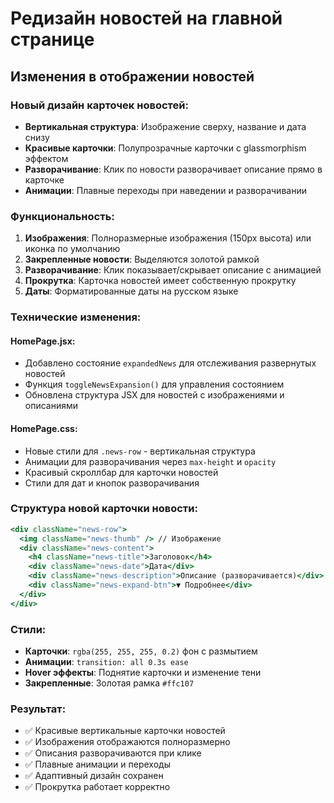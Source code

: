 # Редизайн новостей на главной странице

## Изменения в отображении новостей

### Новый дизайн карточек новостей:
- **Вертикальная структура**: Изображение сверху, название и дата снизу
- **Красивые карточки**: Полупрозрачные карточки с glassmorphism эффектом
- **Разворачивание**: Клик по новости разворачивает описание прямо в карточке
- **Анимации**: Плавные переходы при наведении и разворачивании

### Функциональность:
1. **Изображения**: Полноразмерные изображения (150px высота) или иконка по умолчанию
2. **Закрепленные новости**: Выделяются золотой рамкой
3. **Разворачивание**: Клик показывает/скрывает описание с анимацией
4. **Прокрутка**: Карточка новостей имеет собственную прокрутку
5. **Даты**: Форматированные даты на русском языке

### Технические изменения:

#### HomePage.jsx:
- Добавлено состояние `expandedNews` для отслеживания развернутых новостей
- Функция `toggleNewsExpansion()` для управления состоянием
- Обновлена структура JSX для новостей с изображениями и описаниями

#### HomePage.css:
- Новые стили для `.news-row` - вертикальная структура
- Анимации для разворачивания через `max-height` и `opacity`
- Красивый скроллбар для карточки новостей
- Стили для дат и кнопок разворачивания

### Структура новой карточки новости:
```jsx
<div className="news-row">
  <img className="news-thumb" /> // Изображение 
  <div className="news-content">
    <h4 className="news-title">Заголовок</h4>
    <div className="news-date">Дата</div>
    <div className="news-description">Описание (разворачивается)</div>
    <div className="news-expand-btn">▼ Подробнее</div>
  </div>
</div>
```

### Стили:
- **Карточки**: `rgba(255, 255, 255, 0.2)` фон с размытием
- **Анимации**: `transition: all 0.3s ease`
- **Hover эффекты**: Поднятие карточки и изменение тени
- **Закрепленные**: Золотая рамка `#ffc107`

### Результат:
- ✅ Красивые вертикальные карточки новостей
- ✅ Изображения отображаются полноразмерно
- ✅ Описания разворачиваются при клике
- ✅ Плавные анимации и переходы
- ✅ Адаптивный дизайн сохранен
- ✅ Прокрутка работает корректно
